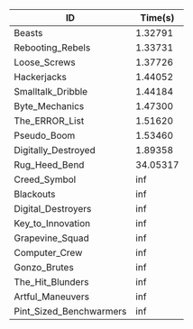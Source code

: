 |ID|Time(s)|
|-|-|
|Beasts|1.32791|
|Rebooting_Rebels|1.33731|
|Loose_Screws|1.37726|
|Hackerjacks|1.44052|
|Smalltalk_Dribble|1.44184|
|Byte_Mechanics|1.47300|
|The_ERROR_List|1.51620|
|Pseudo_Boom|1.53460|
|Digitally_Destroyed|1.89358|
|Rug_Heed_Bend|34.05317|
|Creed_Symbol|inf|
|Blackouts|inf|
|Digital_Destroyers|inf|
|Key_to_Innovation|inf|
|Grapevine_Squad|inf|
|Computer_Crew|inf|
|Gonzo_Brutes|inf|
|The_Hit_Blunders|inf|
|Artful_Maneuvers|inf|
|Pint_Sized_Benchwarmers|inf|
